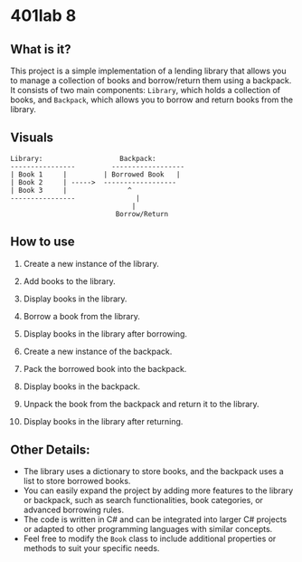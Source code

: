 # 401lab 8

## What is it?
This project is a simple implementation of a lending library that allows you to manage a collection of books and borrow/return them using a backpack. It consists of two main components: `Library`, which holds a collection of books, and `Backpack`, which allows you to borrow and return books from the library.

##  Visuals
```
Library:                   Backpack:
----------------         ------------------
| Book 1     |         | Borrowed Book   |
| Book 2     | ----->  ------------------
| Book 3     |               ^
----------------               |
                              |
                          Borrow/Return
```

## How to use

1. Create a new instance of the library.

2. Add books to the library.

3. Display books in the library.

4. Borrow a book from the library.

5. Display books in the library after borrowing.

6. Create a new instance of the backpack.
7. Pack the borrowed book into the backpack.

8. Display books in the backpack.

9. Unpack the book from the backpack and return it to the library.

10. Display books in the library after returning.


## Other Details:
- The library uses a dictionary to store books, and the backpack uses a list to store borrowed books.
- You can easily expand the project by adding more features to the library or backpack, such as search functionalities, book categories, or advanced borrowing rules.
- The code is written in C# and can be integrated into larger C# projects or adapted to other programming languages with similar concepts.
- Feel free to modify the `Book` class to include additional properties or methods to suit your specific needs.
